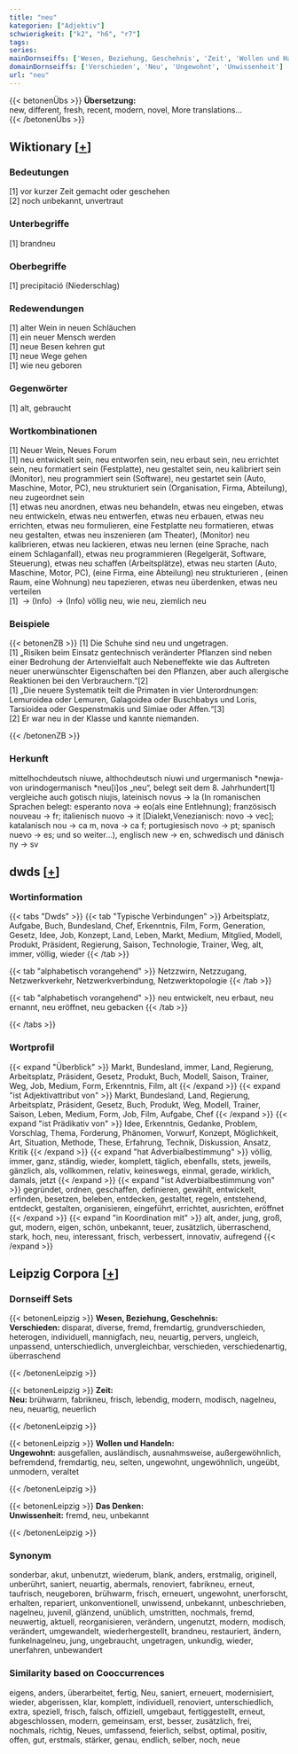 ```yaml
---
title: "neu"
kategorien: ["Adjektiv"]
schwierigkeit: ["k2", "h6", "r7"]
tags:
series:
mainDornseiffs: ['Wesen, Beziehung, Geschehnis', 'Zeit', 'Wollen und Handeln', 'Das Denken']
domainDornseiffs: ['Verschieden', 'Neu', 'Ungewohnt', 'Unwissenheit']
url: "neu"
---
```


{{< betonenÜbs >}}
**Übersetzung:**  
new, different, fresh, recent, modern, novel, More translations...  
{{< /betonenÜbs >}}

## Wiktionary [[+](https://de.wiktionary.org/wiki/neu)]

### Bedeutungen
[1] vor kurzer Zeit gemacht oder geschehen  
[2] noch unbekannt, unvertraut  

### Unterbegriffe
[1] brandneu  

### Oberbegriffe
[1] precipitació (Niederschlag)  

### Redewendungen
[1] alter Wein in neuen Schläuchen  
[1] ein neuer Mensch werden  
[1] neue Besen kehren gut  
[1] neue Wege gehen  
[1] wie neu geboren  

### Gegenwörter
[1] alt, gebraucht  

### Wortkombinationen
[1] Neuer Wein, Neues Forum  
[1] neu entwickelt sein, neu entworfen sein, neu erbaut sein, neu errichtet sein, neu formatiert sein (Festplatte), neu gestaltet sein, neu kalibriert sein (Monitor), neu programmiert sein (Software), neu gestartet sein (Auto, Maschine, Motor, PC), neu strukturiert sein (Organisation, Firma, Abteilung), neu zugeordnet sein  
[1] etwas neu anordnen, etwas neu behandeln, etwas neu eingeben, etwas neu entwickeln, etwas neu entwerfen, etwas neu erbauen, etwas neu errichten, etwas neu formulieren, eine Festplatte neu formatieren, etwas neu gestalten, etwas neu inszenieren (am Theater), (Monitor) neu kalibrieren, etwas neu lackieren, etwas neu lernen (eine Sprache, nach einem Schlaganfall), etwas neu programmieren (Regelgerät, Software, Steuerung), etwas neu schaffen (Arbeitsplätze), etwas neu starten (Auto, Maschine, Motor, PC), (eine Firma, eine Abteilung) neu strukturieren , (einen Raum, eine Wohnung) neu tapezieren, etwas neu überdenken, etwas neu verteilen  
[1]  -> (Info)  -> (Info) völlig neu, wie neu, ziemlich neu  

### Beispiele
{{< betonenZB >}}
[1] Die Schuhe sind neu und ungetragen.  
[1] „Risiken beim Einsatz gentechnisch veränderter Pflanzen sind neben einer Bedrohung der Artenvielfalt auch Nebeneffekte wie das Auftreten neuer unerwünschter Eigenschaften bei den Pflanzen, aber auch allergische Reaktionen bei den Verbrauchern.“[2]  
[1] „Die neuere Systematik teilt die Primaten in vier Unterordnungen: Lemuroidea oder Lemuren, Galagoidea oder Buschbabys und Loris, Tarsioidea oder Gespenstmakis und Simiae oder Affen.“[3]  
[2] Er war neu in der Klasse und kannte niemanden.  

{{< /betonenZB >}}
### Herkunft
mittelhochdeutsch niuwe, althochdeutsch niuwi und urgermanisch *newja- von urindogermanisch *neu[i]os „neu“, belegt seit dem 8. Jahrhundert[1]  
vergleiche auch gotisch niujis, lateinisch novus → la (In romanischen Sprachen belegt: esperanto nova → eo(als eine Entlehnung); französisch nouveau → fr; italienisch nuovo → it [Dialekt,Venezianisch: novo → vec]; katalanisch nou → ca m, nova → ca f; portugiesisch novo → pt; spanisch nuevo → es; und so weiter…), englisch new → en, schwedisch und dänisch ny → sv  



## dwds [[+](https://www.dwds.de/wb/neu)]

### Wortinformation
{{< tabs "Dwds" >}}
{{< tab "Typische Verbindungen" >}}
Arbeitsplatz, Aufgabe, Buch, Bundesland, Chef, Erkenntnis, Film, Form, Generation, Gesetz, Idee, Job, Konzept, Land, Leben, Markt, Medium, Mitglied, Modell, Produkt, Präsident, Regierung, Saison, Technologie, Trainer, Weg, alt, immer, völlig, wieder
{{< /tab >}}

{{< tab "alphabetisch vorangehend" >}}
Netzzwirn, Netzzugang, Netzwerkverkehr, Netzwerkverbindung, Netzwerktopologie
{{< /tab >}}

{{< tab "alphabetisch vorangehend" >}}
neu entwickelt, neu erbaut, neu ernannt, neu eröffnet, neu gebacken
{{< /tab >}}

{{< /tabs >}}

### Wortprofil
{{< expand "Überblick" >}} Markt, Bundesland, immer, Land, Regierung, Arbeitsplatz, Präsident, Gesetz, Produkt, Buch, Modell, Saison, Trainer, Weg, Job, Medium, Form, Erkenntnis, Film, alt {{< /expand >}}
{{< expand "ist Adjektivattribut von" >}} Markt, Bundesland, Land, Regierung, Arbeitsplatz, Präsident, Gesetz, Buch, Produkt, Weg, Modell, Trainer, Saison, Leben, Medium, Form, Job, Film, Aufgabe, Chef {{< /expand >}}
{{< expand "ist Prädikativ von" >}} Idee, Erkenntnis, Gedanke, Problem, Vorschlag, Thema, Forderung, Phänomen, Vorwurf, Konzept, Möglichkeit, Art, Situation, Methode, These, Erfahrung, Technik, Diskussion, Ansatz, Kritik {{< /expand >}}
{{< expand "hat Adverbialbestimmung" >}} völlig, immer, ganz, ständig, wieder, komplett, täglich, ebenfalls, stets, jeweils, gänzlich, als, vollkommen, relativ, keineswegs, einmal, gerade, wirklich, damals, jetzt {{< /expand >}}
{{< expand "ist Adverbialbestimmung von" >}} gegründet, ordnen, geschaffen, definieren, gewählt, entwickelt, erfinden, besetzen, beleben, entdecken, gestaltet, regeln, entstehend, entdeckt, gestalten, organisieren, eingeführt, errichtet, ausrichten, eröffnet {{< /expand >}}
{{< expand "in Koordination mit" >}} alt, ander, jung, groß, gut, modern, eigen, schön, unbekannt, teuer, zusätzlich, überraschend, stark, hoch, neu, interessant, frisch, verbessert, innovativ, aufregend {{< /expand >}}

## Leipzig Corpora [[+](https://corpora.uni-leipzig.de/en/res?word=neu&corpusId=deu_newscrawl-public_2018)]

### Dornseiff Sets
{{< betonenLeipzig >}}
**Wesen, Beziehung, Geschehnis:**  
**Verschieden:** disparat, diverse, fremd, fremdartig, grundverschieden, heterogen, individuell, mannigfach, neu, neuartig, pervers, ungleich, unpassend, unterschiedlich, unvergleichbar, verschieden, verschiedenartig, überraschend  

{{< /betonenLeipzig >}}


{{< betonenLeipzig >}}
**Zeit:**  
**Neu:** brühwarm, fabrikneu, frisch, lebendig, modern, modisch, nagelneu, neu, neuartig, neuerlich  

{{< /betonenLeipzig >}}


{{< betonenLeipzig >}}
**Wollen und Handeln:**  
**Ungewohnt:** ausgefallen, ausländisch, ausnahmsweise, außergewöhnlich, befremdend, fremdartig, neu, selten, ungewohnt, ungewöhnlich, ungeübt, unmodern, veraltet  

{{< /betonenLeipzig >}}


{{< betonenLeipzig >}}
**Das Denken:**  
**Unwissenheit:** fremd, neu, unbekannt  

{{< /betonenLeipzig >}}

### Synonym
sonderbar, akut, unbenutzt, wiederum, blank, anders, erstmalig, originell, unberührt, saniert, neuartig, abermals, renoviert, fabrikneu, erneut, taufrisch, neugeboren, brühwarm, frisch, erneuert, ungewohnt, unerforscht, erhalten, repariert, unkonventionell, unwissend, unbekannt, unbeschrieben, nagelneu, juvenil, glänzend, unüblich, umstritten, nochmals, fremd, neuwertig, aktuell, reorganisieren, verändern, ungenutzt, modern, modisch, verändert, umgewandelt, wiederhergestellt, brandneu, restauriert, ändern, funkelnagelneu, jung, ungebraucht, ungetragen, unkundig, wieder, unerfahren, unbewandert


### Similarity based on Cooccurrences
eigens, anders, überarbeitet, fertig, Neu, saniert, erneuert, modernisiert, wieder, abgerissen, klar, komplett, individuell, renoviert, unterschiedlich, extra, speziell, frisch, falsch, offiziell, umgebaut, fertiggestellt, erneut, abgeschlossen, modern, gemeinsam, erst, besser, zusätzlich, frei, nochmals, richtig, Neues, umfassend, feierlich, selbst, optimal, positiv, offen, gut, erstmals, stärker, genau, endlich, selber, noch, neue

